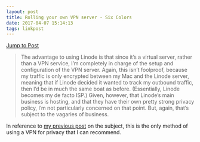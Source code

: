 ```yaml
---
layout: post
title: Rolling your own VPN server - Six Colors
date: 2017-04-07 15:14:13
tags: linkpost
---
```

[Jump to Post][1]

> The advantage to using Linode is that since it’s a virtual server, rather than a VPN service, I’m completely in charge of the setup and configuration of the VPN server. Again, this isn’t foolproof, because my traffic is only encrypted between my Mac and the Linode server, meaning that if Linode decided it wanted to track my outbound traffic, then I’d be in much the same boat as before. (Essentially, Linode becomes my de facto ISP.) Given, however, that Linode’s main business is hosting, and that they have their own pretty strong privacy policy, I’m not particularly concerned on that point. But, again, that’s subject to the vagaries of business.

In reference to [my previous post][2] on the subject, this is the only method of using a VPN for privacy that I can recommend. 

[1]:	https://sixcolors.com/post/2017/04/rolling-your-own-vpn-server/
[2]:	https://jonathanbuys.com/Beware_of_VPNs
